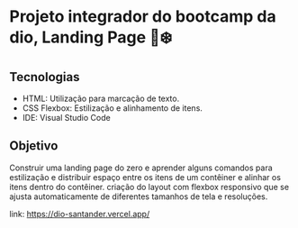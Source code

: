 # Projeto integrador do bootcamp da dio, Landing Page :page_with_curl::snowflake:<br>
## Tecnologias
- HTML: Utilização para marcação de texto.
- CSS Flexbox: Estilização e alinhamento de itens.
- IDE: Visual Studio Code
## Objetivo
 Construir uma landing page do zero e aprender alguns comandos para estilização e distribuir espaço entre os itens de um contêiner e alinhar os itens dentro do contêiner. criação do layout com flexbox responsivo que se ajusta automaticamente de diferentes tamanhos de tela e resoluções. <br>

link: https://dio-santander.vercel.app/
